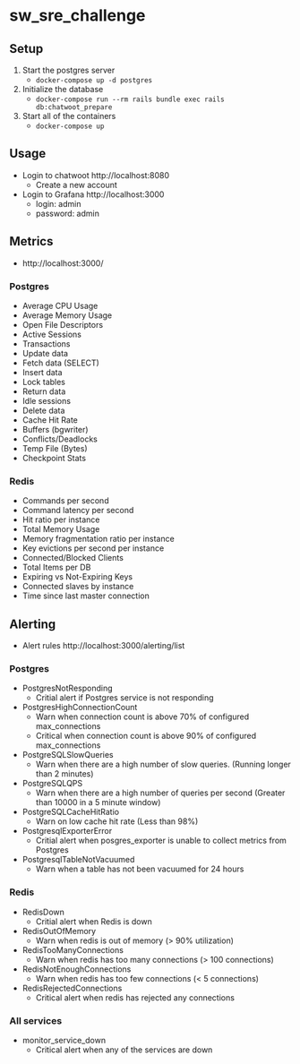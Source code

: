# sw_sre_challenge



## Setup
1. Start the postgres server
   - ```docker-compose up -d postgres```
2. Initialize the database
   - ```docker-compose run --rm rails bundle exec rails db:chatwoot_prepare```
3. Start all of the containers
   - ```docker-compose up```

## Usage
- Login to chatwoot http://localhost:8080
  - Create a new account
- Login to Grafana http://localhost:3000
  - login: admin
  - password: admin

## Metrics
- http://localhost:3000/
### Postgres
* Average CPU Usage
* Average Memory Usage
* Open File Descriptors
* Active Sessions
* Transactions
* Update data
* Fetch data (SELECT)
* Insert data
* Lock tables
* Return data
* Idle sessions
* Delete data
* Cache Hit Rate
* Buffers (bgwriter)
* Conflicts/Deadlocks
* Temp File (Bytes)
* Checkpoint Stats

### Redis
* Commands per second
* Command latency per second
* Hit ratio per instance
* Total Memory Usage
* Memory fragmentation ratio per instance
* Key evictions per second per instance
* Connected/Blocked Clients
* Total Items per DB
* Expiring vs Not-Expiring Keys
* Connected slaves by instance
* Time since last master connection

## Alerting
- Alert rules http://localhost:3000/alerting/list
### Postgres
* PostgresNotResponding 
  - Critial alert if Postgres service is not responding
* PostgresHighConnectionCount
  - Warn when connection count is above 70% of configured max_connections
  - Critical when connection count is above 90% of configured max_connections
* PostgreSQLSlowQueries
  - Warn when there are a high number of slow queries. (Running longer than 2 minutes)
* PostgreSQLQPS
  - Warn when there are a high number of queries per second (Greater than 10000 in a 5 minute window)
* PostgreSQLCacheHitRatio
  - Warn on low cache hit rate (Less than 98%)
* PostgresqlExporterError
  - Critial alert when posgres_exporter is unable to collect metrics from Postgres
* PostgresqlTableNotVacuumed
  - Warn when a table has not been vacuumed for 24 hours
### Redis
* RedisDown
  - Critial alert when Redis is down
* RedisOutOfMemory
  - Warn when redis is out of memory (> 90% utilization)
* RedisTooManyConnections
  - Warn when redis has too many connections (> 100 connections)
* RedisNotEnoughConnections
  - Warn when redis has too few connections (< 5 connections)
* RedisRejectedConnections
  - Critical alert when redis has rejected any connections
### All services
* monitor_service_down
  - Critical alert when any of the services are down
